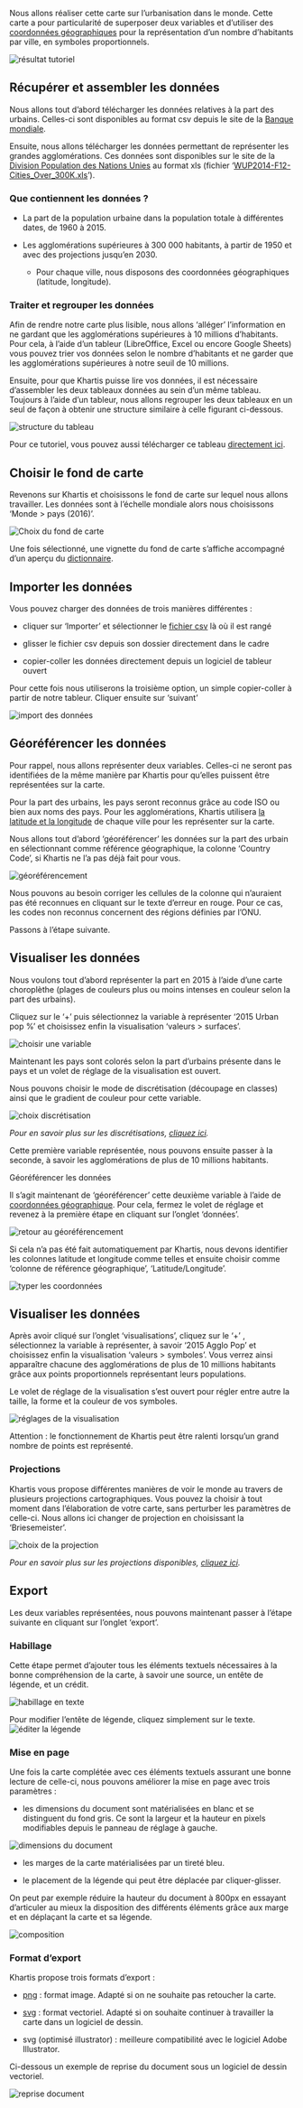 Nous allons réaliser cette carte sur l’urbanisation dans le monde. Cette carte a pour particularité de superposer deux variables et d’utiliser des [coordonnées géographiques](../definitions#latlong-coordonnees-geographiques) pour la représentation d’un nombre d’habitants par ville, en symboles proportionnels.

![résultat tutoriel](./assets/02_13-export_urbanisation2015.png)

## Récupérer et assembler les données

Nous allons tout d’abord télécharger les données relatives à la part des urbains. Celles-ci sont disponibles au format csv depuis le site de la [Banque mondiale](http://donnees.banquemondiale.org/indicateur/SP.URB.TOTL.IN.ZS).

Ensuite, nous allons télécharger les données permettant de représenter les grandes agglomérations. Ces données sont disponibles sur le site de la [Division Population des Nations Unies](https://esa.un.org/unpd/wup/CD-ROM/) au format xls (fichier ‘[WUP2014-F12-Cities_Over_300K.xls](https://esa.un.org/unpd/wup/CD-ROM/WUP2014_XLS_CD_FILES/WUP2014-F12-Cities_Over_300K.xls)’).

### Que contiennent les données ?

* La part de la population urbaine dans la population totale à différentes dates, de 1960 à 2015.

* Les agglomérations supérieures à 300 000 habitants, à partir de 1950 et avec des projections jusqu’en 2030.

    * Pour chaque ville, nous disposons des coordonnées géographiques (latitude, longitude).

### Traiter et regrouper les données

Afin de rendre notre carte plus lisible, nous allons ‘alléger’ l’information en ne gardant que les agglomérations supérieures à 10 millions d’habitants. Pour cela, à l’aide d’un tableur (LibreOffice, Excel ou encore Google Sheets) vous pouvez trier vos données selon le nombre d’habitants et ne garder que les agglomérations supérieures à notre seuil de 10 millions.

Ensuite, pour que Khartis puisse lire vos données, il est nécessaire d’assembler les deux tableaux données au sein d’un même tableau. Toujours à l’aide d’un tableur, nous allons regrouper les deux tableaux en un seul de façon à obtenir une structure similaire à celle figurant ci-dessous.

![structure du tableau](./assets/02-01-data-structuration.png)

Pour ce tutoriel, vous pouvez aussi télécharger ce tableau [directement ici](./assets/02-urbanisation-2015.csv).

## Choisir le fond de carte

Revenons sur Khartis et choisissons le fond de carte sur lequel nous allons travailler. Les données sont à l’échelle mondiale alors nous choisissons ‘Monde > pays (2016)’.

![Choix du fond de carte](./assets/02_01-select-basemap.gif)

Une fois sélectionné, une vignette du fond de carte s’affiche accompagné d’un aperçu du [dictionnaire](../definitions#dictionnaire-dun-fond-de-carte).

## Importer les données

Vous pouvez charger des données de trois manières différentes :

* cliquer sur ‘Importer’ et sélectionner le [fichier csv](../definitions#fichier-csv) là où il est rangé

* glisser le fichier csv depuis son dossier directement dans le cadre

* copier-coller les données directement depuis un logiciel de tableur ouvert

Pour cette fois nous utiliserons la troisième option, un simple copier-coller à partir de notre tableur. Cliquer ensuite sur ‘suivant’

![import des données](./assets/02_02-paste-data.gif)

## Géoréférencer les données

Pour rappel, nous allons représenter deux variables. Celles-ci ne seront pas identifiées de la même manière par Khartis pour qu’elles puissent être représentées sur la carte.

Pour la part des urbains, les pays seront reconnus grâce au code ISO ou bien aux noms des pays. Pour les agglomérations, Khartis utilisera [la latitude et la longitude](../definitions#latlong-coordonnees-geographiques) de chaque ville pour les représenter sur la carte.

Nous allons tout d’abord ‘géoréférencer’ les données sur la part des urbain en sélectionnant comme référence géographique, la colonne ‘Country Code’, si Khartis ne l’a pas déjà fait pour vous.

![géoréférencement](./assets/02_03-georef.png)

Nous pouvons au besoin corriger les cellules de la colonne qui n’auraient pas été reconnues en cliquant sur le texte d’erreur en rouge. Pour ce cas, les codes non reconnus concernent des régions définies par l’ONU.

Passons à l’étape suivante.

## Visualiser les données

Nous voulons tout d’abord représenter la part en 2015 à l’aide d’une carte choroplèthe (plages de couleurs plus ou moins intenses en couleur selon la part des urbains).

Cliquez sur le ‘+’ puis sélectionnez la variable à représenter ‘2015 Urban pop %’ et choisissez enfin la visualisation ‘valeurs > surfaces’.

![choisir une variable](./assets/02_04-choose-variable.gif)

Maintenant les pays sont colorés selon la part d’urbains présente dans le pays et un volet de réglage de la visualisation est ouvert.

Nous pouvons choisir le mode de discrétisation (découpage en classes) ainsi que le gradient de couleur pour cette variable.

![choix discrétisation](./assets/02_05-choose-discretization.gif)

_Pour en savoir plus sur les discrétisations, [cliquez ici](../discretisation)._

Cette première variable représentée, nous pouvons ensuite passer à la seconde, à savoir les agglomérations de plus de 10 millions habitants.

Géoréférencer les données

Il s’agit maintenant de ‘géoréférencer’ cette deuxième variable à l’aide de [coordonnées géographique](../definitions#latlong-coordonnees-geographiques). Pour cela, fermez le volet de réglage et revenez à la première étape en cliquant sur l’onglet ‘données’.

![retour au géoréférencement](./assets/02_06-back-data.gif)

Si cela n’a pas été fait automatiquement par Khartis, nous devons identifier les colonnes latitude et longitude comme telles et ensuite choisir comme ‘colonne de référence géographique’, ‘Latitude/Longitude’.

![typer les coordonnées](./assets/02_07-georef.gif)

## Visualiser les données

Après avoir cliqué sur l’onglet ‘visualisations’, cliquez sur le ‘+’ , sélectionnez la variable à représenter, à savoir  ‘2015 Agglo Pop’ et choisissez enfin la visualisation ‘valeurs > symboles’. Vous verrez ainsi apparaître chacune des agglomérations de plus de 10 millions habitants grâce aux points proportionnels représentant leurs populations.

Le volet de réglage de la visualisation s’est ouvert pour régler entre autre la taille, la forme et la couleur de vos symboles.

![réglages de la visualisation](./assets/02_08-symb-settings.gif)

Attention : le fonctionnement de Khartis peut être ralenti lorsqu’un grand nombre de points est représenté.

### Projections

Khartis vous propose différentes manières de voir le monde au travers de plusieurs projections cartographiques. Vous pouvez la choisir à tout moment dans l’élaboration de votre carte, sans perturber les paramètres de celle-ci. Nous allons ici changer de projection en choisissant la ‘Briesemeister’.

![choix de la projection](./assets/02_09-choose-projection.gif)

_Pour en savoir plus sur les projections disponibles, [cliquez ici](../les-projections-disponibles)._

## Export

Les deux variables représentées, nous pouvons maintenant passer à l’étape suivante en cliquant sur l’onglet ‘export’.

### Habillage

Cette étape permet d’ajouter tous les éléments textuels nécessaires à la bonne compréhension de la carte, à savoir une source, un entête de légende, et un crédit.

![habillage en texte](./assets/02_10-layout-info.png)

Pour modifier l’entête de légende, cliquez simplement sur le texte.
![éditer la légende](./assets/02_11-edit-legend.gif)

### Mise en page

Une fois la carte complétée avec ces éléments textuels assurant une bonne lecture de celle-ci, nous pouvons améliorer la mise en page avec trois paramètres :

* les dimensions du document sont matérialisées en blanc et se distinguent du fond gris. Ce sont la largeur et la hauteur en pixels modifiables depuis le panneau de réglage à gauche.

![dimensions du document](./assets/export-dimensions.png)

* les marges de la carte matérialisées par un tireté bleu.

* le placement de la légende qui peut être déplacée par cliquer-glisser.

On peut par exemple réduire la hauteur du document à 800px en essayant d’articuler au mieux la disposition des différents éléments grâce aux marge et en déplaçant la carte et sa légende.

![composition](./assets/02_12-compose.gif)

### Format d’export

Khartis propose trois formats d’export :

* [png](https://fr.wikipedia.org/wiki/Portable_Network_Graphics) : format image. Adapté si on ne souhaite pas retoucher la carte.

* [svg](../definitions#fichier-svg) : format vectoriel. Adapté si on souhaite continuer à travailler la carte dans un logiciel de dessin.

* svg (optimisé illustrator) : meilleure compatibilité avec le logiciel Adobe Illustrator.

Ci-dessous un exemple de reprise du document sous un logiciel de dessin vectoriel.

![reprise document](./assets/02_14-edit-urbanisation2015.png)
